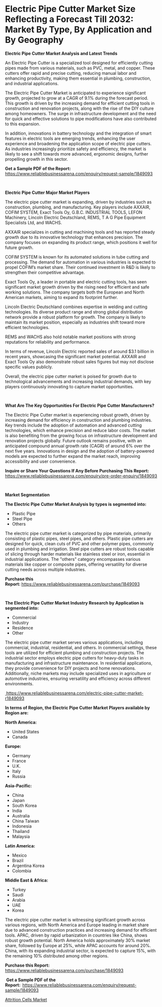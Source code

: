 <p><h1>Electric Pipe Cutter Market Size Reflecting a Forecast Till 2032: Market By Type, By Application and By Geography</h1></p><p><strong>Electric Pipe Cutter Market Analysis and Latest Trends</strong></p>
<p><p>An Electric Pipe Cutter is a specialized tool designed for efficiently cutting pipes made from various materials, such as PVC, metal, and copper. These cutters offer rapid and precise cutting, reducing manual labor and enhancing productivity, making them essential in plumbing, construction, and industrial applications.</p><p>The Electric Pipe Cutter Market is anticipated to experience significant growth, projected to grow at a CAGR of 9.1% during the forecast period. This growth is driven by the increasing demand for efficient cutting tools in construction and renovation projects, along with the rise of the DIY culture among homeowners. The surge in infrastructure development and the need for quick and effective solutions to pipe modifications have also contributed to this expansion. </p><p>In addition, innovations in battery technology and the integration of smart features in electric tools are emerging trends, enhancing the user experience and broadening the application scope of electric pipe cutters. As industries increasingly prioritize safety and efficiency, the market is likely to see a shift towards more advanced, ergonomic designs, further propelling growth in this sector.</p></p>
<p><strong>Get a Sample PDF of the Report:&nbsp;</strong> <a href="https://www.reliablebusinessarena.com/enquiry/request-sample/1849093?utm_campaign=2259&utm_medium=2&utm_source=Github&utm_content=ia&utm_term=22022025&utm_id=electric-pipe-cutter">https://www.reliablebusinessarena.com/enquiry/request-sample/1849093</a></p>
<p>&nbsp;</p>
<p><strong>Electric Pipe Cutter Major Market Players</strong></p>
<p><p>The electric pipe cutter market is expanding, driven by industries such as construction, plumbing, and manufacturing. Key players include AXXAIR, COFIM SYSTEM, Exact Tools Oy, G.B.C. INDUSTRIAL TOOLS, LEFON Machinery, Lincoln Electric Deutschland, REMS, T A G Pipe Equipment Specialists Ltd, and WACHS. </p><p>AXXAIR specializes in cutting and machining tools and has reported steady growth due to its innovative technology that enhances precision. The company focuses on expanding its product range, which positions it well for future growth. </p><p>COFIM SYSTEM is known for its automated solutions in tube cutting and processing. The demand for automation in various industries is expected to propel COFIM’s market share. Their continued investment in R&D is likely to strengthen their competitive advantage.</p><p>Exact Tools Oy, a leader in portable and electric cutting tools, has seen significant market growth driven by the rising need for efficient and safe working solutions. The company targets both the European and North American markets, aiming to expand its footprint further.</p><p>Lincoln Electric Deutschland combines expertise in welding and cutting technologies. Its diverse product range and strong global distribution network provide a robust platform for growth. The company is likely to maintain its market position, especially as industries shift toward more efficient technologies.</p><p>REMS and WACHS also hold notable market positions with strong reputations for reliability and performance. </p><p>In terms of revenue, Lincoln Electric reported sales of around $3.1 billion in recent years, showcasing the significant market potential. AXXAIR and Exact Tools Oy also demonstrate robust sales figures but may not disclose specific values publicly.</p><p>Overall, the electric pipe cutter market is poised for growth due to technological advancements and increasing industrial demands, with key players continuously innovating to capture market opportunities.</p></p>
<p>&nbsp;</p>
<p><strong>What Are The Key Opportunities For Electric Pipe Cutter Manufacturers?</strong></p>
<p><p>The Electric Pipe Cutter market is experiencing robust growth, driven by increasing demand for efficiency in construction and plumbing industries. Key trends include the adoption of automation and advanced cutting technologies, which enhance precision and reduce labor costs. The market is also benefiting from the growing focus on infrastructure development and renovation projects globally. Future outlook remains positive, with an anticipated compound annual growth rate (CAGR) of around 6% over the next five years. Innovations in design and the adoption of battery-powered models are expected to further expand the market reach, improving accessibility and user convenience.</p></p>
<p><strong>Inquire or Share Your Questions If Any Before Purchasing This Report:</strong> <a href="https://www.reliablebusinessarena.com/enquiry/pre-order-enquiry/1849093?utm_campaign=2259&utm_medium=2&utm_source=Github&utm_content=ia&utm_term=22022025&utm_id=electric-pipe-cutter">https://www.reliablebusinessarena.com/enquiry/pre-order-enquiry/1849093</a></p>
<p>&nbsp;</p>
<p><strong>Market Segmentation</strong></p>
<p><strong>The Electric Pipe Cutter Market Analysis by types is segmented into:</strong></p>
<p><ul><li>Plastic Pipe</li><li>Steel Pipe</li><li>Others</li></ul></p>
<p><p>The electric pipe cutter market is categorized by pipe materials, primarily consisting of plastic pipes, steel pipes, and others. Plastic pipe cutters are designed for quick, clean cuts of PVC and other polymer pipes, commonly used in plumbing and irrigation. Steel pipe cutters are robust tools capable of slicing through harder materials like stainless steel or iron, essential in industrial applications. The "others" category encompasses various materials like copper or composite pipes, offering versatility for diverse cutting needs across multiple industries.</p></p>
<p><strong>Purchase this Report:&nbsp;</strong><a href="https://www.reliablebusinessarena.com/purchase/1849093?utm_campaign=2259&utm_medium=2&utm_source=Github&utm_content=ia&utm_term=22022025&utm_id=electric-pipe-cutter">https://www.reliablebusinessarena.com/purchase/1849093</a></p>
<p>&nbsp;</p>
<p><strong>The Electric Pipe Cutter Market Industry Research by Application is segmented into:</strong></p>
<p><ul><li>Commercial</li><li>Industry</li><li>Residence</li><li>Other</li></ul></p>
<p><p>The electric pipe cutter market serves various applications, including commercial, industrial, residential, and others. In commercial settings, these tools are utilized for efficient plumbing and construction projects. The industrial sector employs electric pipe cutters for heavy-duty tasks in manufacturing and infrastructure maintenance. In residential applications, they provide convenience for DIY projects and home renovations. Additionally, niche markets may include specialized uses in agriculture or automotive industries, ensuring versatility and efficiency across different environments.</p></p>
<p><a href="https://www.reliablebusinessarena.com/electric-pipe-cutter-market-r1849093?utm_campaign=2259&utm_medium=2&utm_source=Github&utm_content=ia&utm_term=22022025&utm_id=electric-pipe-cutter">&nbsp;https://www.reliablebusinessarena.com/electric-pipe-cutter-market-r1849093</a></p>
<p><strong>In terms of Region, the Electric Pipe Cutter Market Players available by Region are:</strong></p>
<p>
    <p> <strong> North America: </strong>
        <ul>
            <li>United States</li>
            <li>Canada</li>
        </ul>
        </p> 
    <p> <strong> Europe: </strong>
        <ul>
            <li>Germany</li>
            <li>France</li>
            <li>U.K.</li>
            <li>Italy</li>
            <li>Russia</li>
        </ul>
        </p> 
    <p> <strong> Asia-Pacific: </strong>
        <ul>
            <li>China</li>
            <li>Japan</li>
            <li>South Korea</li>
            <li>India</li>
            <li>Australia</li>
            <li>China Taiwan</li>
            <li>Indonesia</li>
            <li>Thailand</li>
            <li>Malaysia</li>
        </ul>
        </p> 
    <p> <strong> Latin America: </strong>
        <ul>
            <li>Mexico</li>
            <li>Brazil</li>
            <li>Argentina Korea</li>
            <li>Colombia</li>
        </ul>
        </p> 
    <p> <strong> Middle East & Africa: </strong>
        <ul>
            <li>Turkey</li>
            <li>Saudi</li>
            <li>Arabia</li>
            <li>UAE</li>
            <li>Korea</li>
        </ul>
    </p>
    </p>
<p><p>The electric pipe cutter market is witnessing significant growth across various regions, with North America and Europe leading in market share due to advanced construction practices and increasing demand for efficient tools. APAC, driven by rapid urbanization in countries like China, shows robust growth potential. North America holds approximately 30% market share, followed by Europe at 25%, while APAC accounts for around 20%. China, with its expanding industrial sector, is expected to capture 15%, with the remaining 10% distributed among other regions.</p></p>
<p><strong>Purchase this Report: </strong><a href="https://www.reliablebusinessarena.com/purchase/1849093?utm_campaign=2259&utm_medium=2&utm_source=Github&utm_content=ia&utm_term=22022025&utm_id=electric-pipe-cutter">https://www.reliablebusinessarena.com/purchase/1849093</a></p>
<p>&nbsp;<strong>Get a Sample PDF of the Report:&nbsp;&nbsp;</strong><a href="https://www.reliablebusinessarena.com/enquiry/request-sample/1849093?utm_campaign=2259&utm_medium=2&utm_source=Github&utm_content=ia&utm_term=22022025&utm_id=electric-pipe-cutter">https://www.reliablebusinessarena.com/enquiry/request-sample/1849093</a></p>
<p><strong></strong></p>
<p><p><a href="https://github.com/sherikacas30/Market-Research-Report-List-1/blob/main/attrition-cells-market.md?utm_campaign=2259&utm_medium=2&utm_source=Github&utm_content=ia&utm_term=22022025&utm_id=electric-pipe-cutter">Attrition Cells Market</a></p></p>